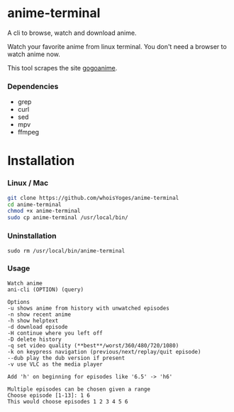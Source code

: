 # anime-terminal

A cli to browse, watch and download anime.

Watch your favorite anime from linux terminal. You don't need a browser to watch anime now.

This tool scrapes the site [gogoanime](https://gogoanime.cm).

### Dependencies
- grep
- curl
- sed
- mpv
- ffmpeg

# Installation
### Linux / Mac
```sh
git clone https://github.com/whoisYoges/anime-terminal
cd anime-terminal
chmod +x anime-terminal
sudo cp anime-terminal /usr/local/bin/
```
### Uninstallation
`sudo rm /usr/local/bin/anime-terminal`
### Usage
```
Watch anime
ani-cli (OPTION) (query)

Options
-u shows anime from history with unwatched episodes
-n show recent anime
-h show helptext
-d download episode
-H continue where you left off
-D delete history
-q set video quality (**best**/worst/360/480/720/1080)
-k on keypress navigation (previous/next/replay/quit episode)
--dub play the dub version if present
-v use VLC as the media player

Add 'h' on beginning for episodes like '6.5' -> 'h6'

Multiple episodes can be chosen given a range
Choose episode [1-13]: 1 6
This would choose episodes 1 2 3 4 5 6
```
